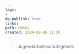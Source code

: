 ```yaml
---
tags: 
- 
dg-publish: true
links: 
path: Notes
created: 2024-02-06 22:36
---
```

>Jugendarbeitsschutzgesetz